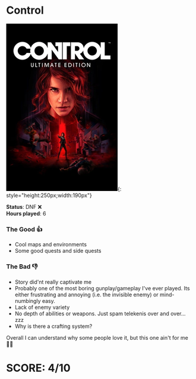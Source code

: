 # Control

![](Control.jpg){: style="height:250px;width:190px"}

**Status**: DNF ❌<br>
**Hours played**: 6<br>

### The Good 👍
- Cool maps and environments
- Some good quests and side quests

### The Bad 👎
- Story did'nt really captivate me
- Probably one of the most boring gunplay/gameplay I've ever played. Its either frustrating and annoying (i.e. the invisible enemy) or mind-numbingly easy.
- Lack of enemy variety 
- No depth of abilities or weapons. Just spam telekenis over and over... zzz
- Why is there a crafting system?

Overall I can understand why some people love it, but this one ain't for me 🤷‍♂️

# SCORE: 4/10